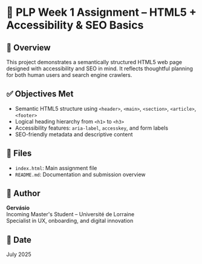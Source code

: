 # 📘 PLP Week 1 Assignment – HTML5 + Accessibility & SEO Basics

## 🧠 Overview
This project demonstrates a semantically structured HTML5 web page designed with accessibility and SEO in mind. It reflects thoughtful planning for both human users and search engine crawlers.

## ✅ Objectives Met
- Semantic HTML5 structure using `<header>`, `<main>`, `<section>`, `<article>`, `<footer>`
- Logical heading hierarchy from `<h1>` to `<h3>`
- Accessibility features: `aria-label`, `accesskey`, and form labels
- SEO-friendly metadata and descriptive content

## 📂 Files
- `index.html`: Main assignment file
- `README.md`: Documentation and submission overview

## 👤 Author
**Gervásio**  
Incoming Master's Student – Université de Lorraine  
Specialist in UX, onboarding, and digital innovation

## 📅 Date
July 2025
